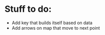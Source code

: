 # Stuff to do:
+ Add key that builds itself based on data
+ Add arrows on map that move to next point
